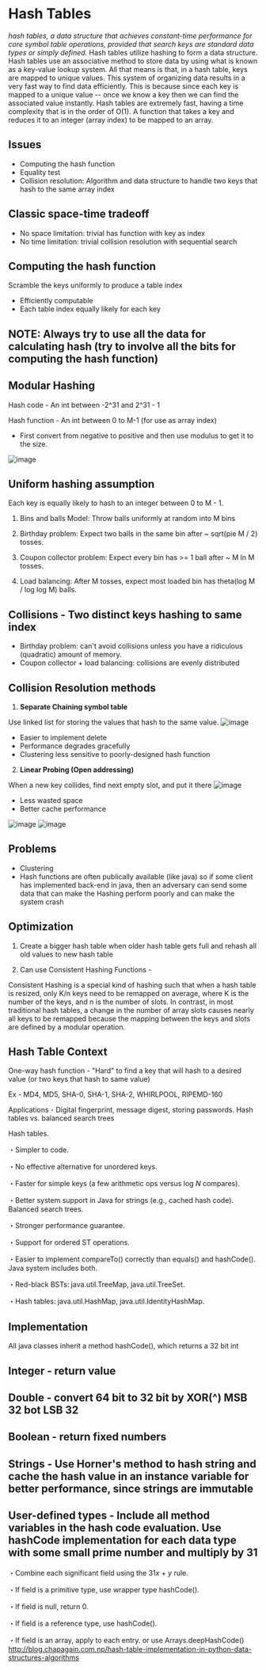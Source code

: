 # Hash Tables

*hash tables, a data structure that achieves constant-time performance for core symbol table operations, provided that search keys are standard data types or simply defined.*
Hash tables utilize hashing to form a data structure.
Hash tables use an associative method to store data by using what is known as a key-value lookup system. All that means is that, in a hash table, keys are mapped to unique values.
This system of organizing data results in a very fast way to find data efficiently. This is because since each key is mapped to a unique value -- once we know a key then we can find the associated value instantly.
Hash tables are extremely fast, having a time complexity that is in the order of O(1).
A function that takes a key and reduces it to an integer (array index) to be mapped to an array.

## Issues

- Computing the hash function
- Equality test
- Collision resolution: Algorithm and data structure to handle two keys that hash to the same array index

## Classic space-time tradeoff

- No space limitation: trivial has function with key as index
- No time limitation: trivial collision resolution with sequential search

## Computing the hash function

Scramble the keys uniformly to produce a table index

- Efficiently computable
- Each table index equally likely for each key

## NOTE: Always try to use all the data for calculating hash (try to involve all the bits for computing the hash function)

## Modular Hashing

Hash code - An int between -2^31 and 2^31 - 1

Hash function - An int between 0 to M-1 (for use as array index)

- First convert from negative to positive and then use modulus to get it to the size.

![image](../../media/Hash-Tables-image1.jpg)

## Uniform hashing assumption

Each key is equally likely to hash to an integer between 0 to M - 1.

1. Bins and balls Model: Throw balls uniformly at random into M bins

2. Birthday problem: Expect two balls in the same bin after ~ sqrt(pie M / 2) tosses.

3. Coupon collector problem: Expect every bin has >= 1 ball after ~ M ln M tosses.

4. Load balancing: After M tosses, expect most loaded bin has theta(log M / log log M) balls.

## Collisions - Two distinct keys hashing to same index

- Birthday problem: can't avoid collisions unless you have a ridiculous (quadratic) amount of memory.
- Coupon collector + load balancing: collisions are evenly distributed

## Collision Resolution methods

1. **Separate Chaining symbol table**

Use linked list for storing the values that hash to the same value.
![image](../../media/Hash-Tables-image2.jpg)

- Easier to implement delete
- Performance degrades gracefully
- Clustering less sensitive to poorly-designed hash function

2. **Linear Probing (Open addressing)**

When a new key collides, find next empty slot, and put it there
![image](../../media/Hash-Tables-image3.jpg)

- Less wasted space
- Better cache performance

![image](../../media/Hash-Tables-image4.jpg)
![image](../../media/Hash-Tables-image5.jpg)

## Problems

- Clustering
- Hash functions are often publically available (like java) so if some client has implemented back-end in java, then an adversary can send some data that can make the Hashing perform poorly and can make the system crash

## Optimization

1. Create a bigger hash table when older hash table gets full and rehash all old values to new hash table

2. Can use Consistent Hashing Functions -

Consistent Hashing is a special kind of hashing such that when a hash table is resized, only K/n keys need to be remapped on average, where K is the number of the keys, and n is the number of slots. In contrast, in most traditional hash tables, a change in the number of array slots causes nearly all keys to be remapped because the mapping between the keys and slots are defined by a modular operation.

## Hash Table Context

One-way hash function - "Hard" to find a key that will hash to a desired value (or two keys that hash to same value)

Ex - MD4, MD5, SHA-0, SHA-1, SHA-2, WHIRLPOOL, RIPEMD-160

Applications - Digital fingerprint, message digest, storing passwords.
Hash tables vs. balanced search trees

Hash tables.

・Simpler to code.

・No effective alternative for unordered keys.

・Faster for simple keys (a few arithmetic ops versus log *N* compares).

・Better system support in Java for strings (e.g., cached hash code).
Balanced search trees.

・Stronger performance guarantee.

・Support for ordered ST operations.

・Easier to implement compareTo() correctly than equals() and hashCode().
Java system includes both.

・Red-black BSTs: java.util.TreeMap, java.util.TreeSet.

・Hash tables: java.util.HashMap, java.util.IdentityHashMap.

## Implementation

All java classes inherit a method hashCode(), which returns a 32 bit int

## Integer - return value

## Double - convert 64 bit to 32 bit by XOR(^) MSB 32 bot LSB 32

## Boolean - return fixed numbers

## Strings - Use Horner's method to hash string and cache the hash value in an instance variable for better performance, since strings are immutable

## User-defined types - Include all method variables in the hash code evaluation. Use hashCode implementation for each data type with some small prime number and multiply by 31

・Combine each significant field using the 31*x* + *y* rule.

・If field is a primitive type, use wrapper type hashCode().

・If field is null, return 0.

・If field is a reference type, use hashCode().

・If field is an array, apply to each entry. or use Arrays.deepHashCode()
<http://blog.chapagain.com.np/hash-table-implementation-in-python-data-structures-algorithms>
